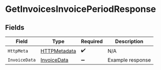 # GetInvoicesInvoicePeriodResponse


## Fields

| Field                                                   | Type                                                    | Required                                                | Description                                             |
| ------------------------------------------------------- | ------------------------------------------------------- | ------------------------------------------------------- | ------------------------------------------------------- |
| `HttpMeta`                                              | [HTTPMetadata](../../Models/Components/HTTPMetadata.md) | :heavy_check_mark:                                      | N/A                                                     |
| `InvoiceData`                                           | [InvoiceData](../../Models/Components/InvoiceData.md)   | :heavy_minus_sign:                                      | Example response                                        |